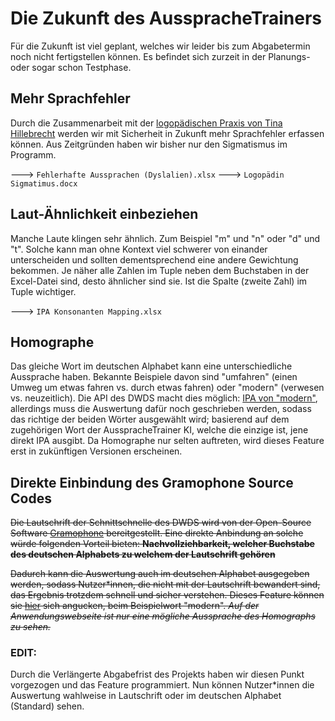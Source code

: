 # Die Zukunft des AusspracheTrainers
Für die Zukunft ist viel geplant, welches wir leider bis zum Abgabetermin noch nicht fertigstellen können. Es befindet sich zurzeit in der Planungs- oder sogar schon Testphase.

## Mehr Sprachfehler
Durch die Zusammenarbeit mit der [logopädischen Praxis von Tina Hillebrecht](https://logopaedie-hillebrecht.de/) werden wir mit Sicherheit in Zukunft mehr Sprachfehler erfassen können. Aus Zeitgründen haben wir bisher nur den Sigmatismus im Programm.

---> `Fehlerhafte Aussprachen (Dyslalien).xlsx`
---> `Logopädin Sigmatimus.docx`

## Laut-Ähnlichkeit einbeziehen
Manche Laute klingen sehr ähnlich. Zum Beispiel "m" und "n" oder "d" und "t". Solche kann man ohne Kontext viel schwerer von einander unterscheiden und sollten dementsprechend eine andere Gewichtung bekommen. Je näher alle Zahlen im Tuple neben dem Buchstaben in der Excel-Datei sind, desto ähnlicher sind sie. Ist die Spalte (zweite Zahl) im Tuple wichtiger.

---> `IPA Konsonanten Mapping.xlsx`

## Homographe
Das gleiche Wort im deutschen Alphabet kann eine unterschiedliche Aussprache haben. Bekannte Beispiele davon sind "umfahren" (einen Umweg um etwas fahren vs. durch etwas fahren) oder "modern" (verwesen vs. neuzeitlich). Die API des DWDS macht dies möglich: [IPA von "modern"](https://www.dwds.de/api/ipa/?q=modern), allerdings muss die Auswertung dafür noch geschrieben werden, sodass das richtige der beiden Wörter ausgewählt wird; basierend auf dem zugehörigen Wort der AusspracheTrainer KI, welche die einzige ist, jene direkt IPA ausgibt. Da Homographe nur selten auftreten, wird dieses Feature erst in zukünftigen Versionen erscheinen.

## Direkte Einbindung des Gramophone Source Codes 
<s>Die Lautschrift der Schnittschnelle des DWDS wird von der Open-Source Software [Gramophone](https://kaskade.dwds.de/gramophone/) bereitgestellt. Eine direkte Anbindung an solche würde folgenden Vorteil bieten:
__Nachvollziehbarkeit, welcher Buchstabe des deutschen Alphabets zu welchem der Lautschrift gehören__

Dadurch kann die Auswertung auch im deutschen Alphabet ausgegeben werden, sodass Nutzer*innen, die nicht mit der Lautschrift bewandert sind, das Ergebnis trotzdem schnell und sicher verstehen. Dieses Feature können sie [hier](https://kaskade.dwds.de/~kmw/gramophone.py?q=modern#:~:text=Segmented%20Transcription,n%2Cn%20%3A%2013.095) sich angucken, beim Beispielwort "modern".  *Auf der Anwendungswebseite ist nur eine mögliche Aussprache des Homographs zu sehen.* </s>

### EDIT:
Durch die Verlängerte Abgabefrist des Projekts haben wir diesen Punkt vorgezogen und das Feature programmiert. Nun können Nutzer*innen die Auswertung wahlweise in Lautschrift oder im deutschen Alphabet (Standard) sehen.
